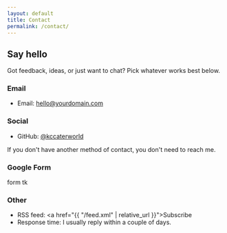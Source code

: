 ```yaml
---
layout: default
title: Contact
permalink: /contact/
---
```


## Say hello

Got feedback, ideas, or just want to chat? Pick whatever works best below.

### Email

- Email: <a href="mailto:hello@yourdomain.com">hello@yourdomain.com</a>

<!-- Tip: Replace the email above with your real address, or use a forwarding alias to reduce spam. -->

### Social

- GitHub: <a href="https://github.com/kccaterworld" target="_blank" rel="me noopener">@kccaterworld</a>

If you don't have another method of contact, you don't need to reach me.

### Google Form

form tk

### Other

- RSS feed: <a href="{{ "/feed.xml" | relative_url }}">Subscribe</a>
- Response time: I usually reply within a couple of days.
